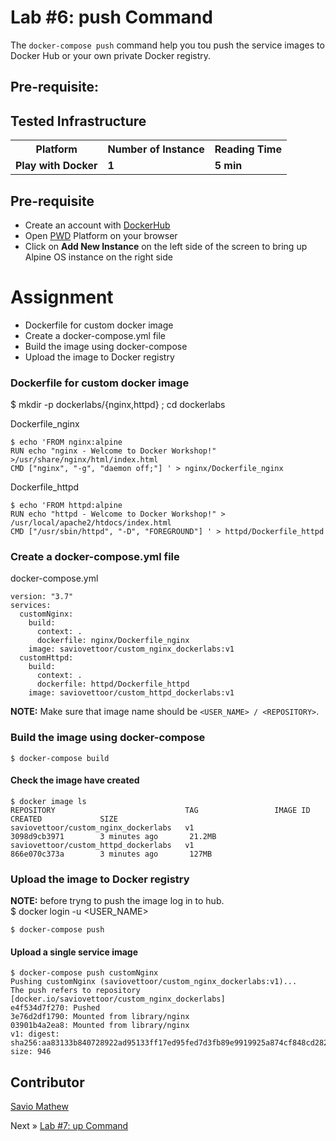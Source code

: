 # Lab #6: push Command
The `docker-compose push` command help you tou push the service images to Docker Hub or your own private Docker registry.

## Pre-requisite:

## Tested Infrastructure

<table class="tg">
  <tr>
    <th class="tg-yw4l"><b>Platform</b></th>
    <th class="tg-yw4l"><b>Number of Instance</b></th>
    <th class="tg-yw4l"><b>Reading Time</b></th>
    
  </tr>
  <tr>
    <td class="tg-yw4l"><b> Play with Docker</b></td>
    <td class="tg-yw4l"><b>1</b></td>
    <td class="tg-yw4l"><b>5 min</b></td>
    
  </tr>
  
</table>

## Pre-requisite

- Create an account with [DockerHub](https://hub.docker.com)
- Open [PWD](https://labs.play-with-docker.com/) Platform on your browser 
- Click on **Add New Instance** on the left side of the screen to bring up Alpine OS instance on the right side

# Assignment
- Dockerfile for custom docker image
- Create a docker-compose.yml file
- Build the image using docker-compose
- Upload the image to Docker registry

### Dockerfile for custom docker image
$ mkdir -p dockerlabs/{nginx,httpd} ; cd dockerlabs

Dockerfile_nginx
```
$ echo 'FROM nginx:alpine
RUN echo "nginx - Welcome to Docker Workshop!" >/usr/share/nginx/html/index.html
CMD ["nginx", "-g", "daemon off;"] ' > nginx/Dockerfile_nginx
```
Dockerfile_httpd
```
$ echo 'FROM httpd:alpine
RUN echo "httpd - Welcome to Docker Workshop!" > /usr/local/apache2/htdocs/index.html
CMD ["/usr/sbin/httpd", "-D", "FOREGROUND"] ' > httpd/Dockerfile_httpd
```

### Create a docker-compose.yml file
docker-compose.yml
```
version: "3.7"
services:
  customNginx:
    build:
      context: .
      dockerfile: nginx/Dockerfile_nginx
    image: saviovettoor/custom_nginx_dockerlabs:v1
  customHttpd:
    build:
      context: .
      dockerfile: httpd/Dockerfile_httpd
    image: saviovettoor/custom_httpd_dockerlabs:v1
```
<b>NOTE:</b> Make sure that image name should be `<USER_NAME> / <REPOSITORY>`.

### Build the image using docker-compose
```
$ docker-compose build
```
#### Check the image have created
```
$ docker image ls
REPOSITORY                             TAG                 IMAGE ID            CREATED             SIZE
saviovettoor/custom_nginx_dockerlabs   v1                  3098d9cb3971        3 minutes ago       21.2MB
saviovettoor/custom_httpd_dockerlabs   v1                  866e070c373a        3 minutes ago       127MB
```

### Upload the image to Docker registry
<b>NOTE:</b> before tryng to push the image log in to hub.<br>
$ docker login -u <USER_NAME>
```
$ docker-compose push
```

#### Upload a single service image
```
$ docker-compose push customNginx
Pushing customNginx (saviovettoor/custom_nginx_dockerlabs:v1)...
The push refers to repository [docker.io/saviovettoor/custom_nginx_dockerlabs]
e4f534d7f270: Pushed
3e76d2df1790: Mounted from library/nginx
03901b4a2ea8: Mounted from library/nginx
v1: digest: sha256:aa83133b840728922ad95133ff17ed95fed7d3fb89e9919925a874cf848cd282 size: 946
```

## Contributor
[Savio Mathew](https://www.linkedin.com/in/saviovettoor)

Next » [Lab #7: up Command](http://dockerlabs.nholuongut.com/intermediate/workshop/DockerCompose/up_command.html)
